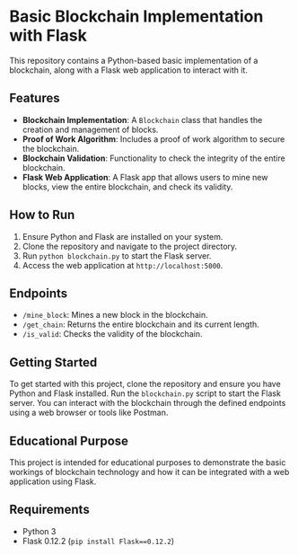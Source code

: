 # Basic Blockchain Implementation with Flask

This repository contains a Python-based basic implementation of a blockchain, along with a Flask web application to interact with it.

## Features

- **Blockchain Implementation**: A `Blockchain` class that handles the creation and management of blocks.
- **Proof of Work Algorithm**: Includes a proof of work algorithm to secure the blockchain.
- **Blockchain Validation**: Functionality to check the integrity of the entire blockchain.
- **Flask Web Application**: A Flask app that allows users to mine new blocks, view the entire blockchain, and check its validity.

## How to Run

1. Ensure Python and Flask are installed on your system.
2. Clone the repository and navigate to the project directory.
3. Run `python blockchain.py` to start the Flask server.
4. Access the web application at `http://localhost:5000`.

## Endpoints

- `/mine_block`: Mines a new block in the blockchain.
- `/get_chain`: Returns the entire blockchain and its current length.
- `/is_valid`: Checks the validity of the blockchain.

## Getting Started

To get started with this project, clone the repository and ensure you have Python and Flask installed. Run the `blockchain.py` script to start the Flask server. You can interact with the blockchain through the defined endpoints using a web browser or tools like Postman.

## Educational Purpose

This project is intended for educational purposes to demonstrate the basic workings of blockchain technology and how it can be integrated with a web application using Flask.

## Requirements

- Python 3
- Flask 0.12.2 (`pip install Flask==0.12.2`)
